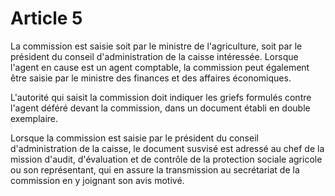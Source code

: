 # Article 5

La commission est saisie soit par le ministre de l'agriculture, soit par le président du conseil d'administration de la caisse intéressée. Lorsque l'agent en cause est un agent comptable, la commission peut également être saisie par le ministre des finances et des affaires économiques.

L'autorité qui saisit la commission doit indiquer les griefs formulés contre l'agent déféré devant la commission, dans un document établi en double exemplaire.

Lorsque la commission est saisie par le président du conseil d'administration de la caisse, le document susvisé est adressé au chef de la mission d'audit, d'évaluation et de contrôle de la protection sociale agricole ou son représentant, qui en assure la transmission au secrétariat de la commission en y joignant son avis motivé.
